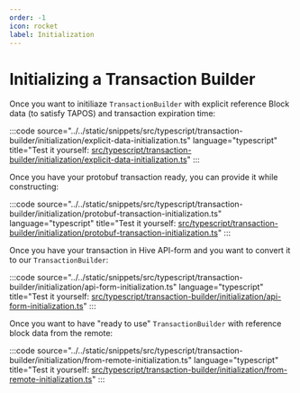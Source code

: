 ```yaml
---
order: -1
icon: rocket
label: Initialization
---
```


# Initializing a Transaction Builder

Once you want to initiliaze `TransactionBuilder` with explicit reference Block data (to satisfy TAPOS) and transaction expiration time:

:::code source="../../static/snippets/src/typescript/transaction-builder/initialization/explicit-data-initialization.ts" language="typescript" title="Test it yourself: [src/typescript/transaction-builder/initialization/explicit-data-initialization.ts](https://stackblitz.com/github/openhive-network/wax-doc-snippets?file=src%2Ftypescript%2Ftransaction-builder%2Finitialization%2Fexplicit-data-initialization.ts&startScript=test-tb-initialization-explicit-data-initialization)" :::

Once you have your protobuf transaction ready, you can provide it while constructing:

:::code source="../../static/snippets/src/typescript/transaction-builder/initialization/protobuf-transaction-initialization.ts" language="typescript" title="Test it yourself: [src/typescript/transaction-builder/initialization/protobuf-transaction-initialization.ts](https://stackblitz.com/github/openhive-network/wax-doc-snippets?file=src%2Ftypescript%2Ftransaction-builder%2Finitialization%2Fprotobuf-transaction-initialization.ts&startScript=test-tb-initialization-protobuf-transaction-initialization)" :::

Once you have your transaction in Hive API-form and you want to convert it to our `TransactionBuilder`:

:::code source="../../static/snippets/src/typescript/transaction-builder/initialization/api-form-initialization.ts" language="typescript" title="Test it yourself: [src/typescript/transaction-builder/initialization/api-form-initialization.ts](https://stackblitz.com/github/openhive-network/wax-doc-snippets?file=src%2Ftypescript%2Ftransaction-builder%2Finitialization%2Fapi-form-initialization.ts&startScript=test-tb-initialization-api-form-initialization)" :::

Once you want to have "ready to use" `TransactionBuilder` with reference block data from the remote:

:::code source="../../static/snippets/src/typescript/transaction-builder/initialization/from-remote-initialization.ts" language="typescript" title="Test it yourself: [src/typescript/transaction-builder/initialization/from-remote-initialization.ts](https://stackblitz.com/github/openhive-network/wax-doc-snippets?file=src%2Ftypescript%2Ftransaction-builder%2Finitialization%2Ffrom-remote-initialization.ts&startScript=test-tb-initialization-from-remote-initialization)" :::
